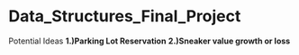 # Data_Structures_Final_Project
Potential Ideas
<b>1.)Parking Lot Reservation</b>
<b>2.)Sneaker value growth or loss</b>
